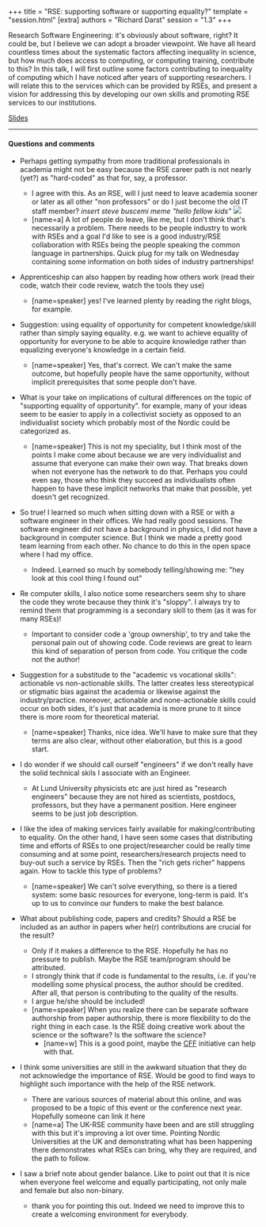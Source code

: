 +++
title = "RSE: supporting software or supporting equality?"
template = "session.html"
[extra]
authors = "Richard Darst"
session = "1.3"
+++

Research Software Engineering: it's obviously about software, right?
It could be, but I believe we can adopt a broader viewpoint.  We have
all heard countless times about the systematic factors affecting
inequality in science, but how much does access to computing, or
computing training, contribute to this?  In this talk, I will first
outline some factors contributing to inequality of computing which I
have noticed after years of supporting researchers.  I will relate
this to the services which can be provided by RSEs, and present a
vision for addressing this by developing our own skills and promoting
RSE services to our institutions.

[Slides](https://docs.google.com/presentation/d/1r-hFpfhGaC3dcZAfFSEqrx3-dCa_fBsBJwp-KLi7e4Y)

---

#### Questions and comments

- Perhaps getting sympathy from more traditional professionals in academia might not be easy because the RSE career path is not nearly (yet?) as "hard-coded" as that for, say, a professor.
  - I agree with this. As an RSE, will I just need to leave academia sooner or later as all other "non professors" or do I just become the old IT staff member? *insert steve buscemi meme "hello fellow kids"* ![](https://i.imgur.com/VbDhUXZ.png)
  - [name=a] A lot of people do leave, like me, but I don't think that's necessarily a problem. There needs to be people industry to work with RSEs and a goal I'd like to see is a good industry/RSE collaboration with RSEs being the people speaking the common language in partnerships. Quick plug for my talk on Wednesday containing some information on both sides of industry partnerships!

- Apprenticeship can also happen by reading how others work (read their code, watch their code review, watch the tools they use)
  - [name=speaker] yes!  I've learned plenty by reading the right blogs, for example.

- Suggestion: using equality of opportunity for competent knowledge/skill rather than simply saying equality. e.g. we want to achieve equality of opportunity for everyone to be able to acquire knowledge rather than equalizing everyone's knowledge in a certain field.
  - [name=speaker] Yes, that's correct.  We can't make the same outcome, but hopefully people have the same opportunity, without implicit prerequisites that some people don't have.

- What is your take on implications of cultural differences on the topic of "supporting equality of opportunity". for example, many of your ideas seem to be easier to apply in a collectivist society as opposed to an individualist society which probably most of the Nordic could be categorized as.
  - [name=speaker] This is not my speciality, but I think most of the points I make come about because we are very individualist and assume that everyone can make their own way.  That breaks down when not everyone has the network to do that.  Perhaps you could even say, those who think they succeed as individualists often happen to have these implicit networks that make that possible, yet doesn't get recognized.

- So true! I learned so much when sitting down with a RSE or with a software engineer in their offices. We had really good sessions. The software engineer did not have a background in physics, I did not have a background in computer science. But I think we made a pretty good team learning from each other. No chance to do this in the open space where I had my office.
  - Indeed. Learned so much by somebody telling/showing me: "hey look at this cool thing I found out"

- Re computer skills, I also notice some researchers seem shy to share the code they wrote because they think it's "sloppy". I always try to remind them that programming is a secondary skill to them (as it was for many RSEs)!
  - Important to consider code a 'group ownership', to try and take the personal pain out of showing code. Code reviews are great to learn this kind of separation of person from code. You critique the code not the author!

- Suggestion for a substitude to the "academic vs vocational skills": actionable vs non-actionable skills. The latter creates less stereotypical or stigmatic bias against the academia or likewise against the industry/practice. moreover, actionable and none-actionable skills could occur on both sides, it's just that academia is more prune to it since there is more room for theoretical material.
  - [name=speaker] Thanks, nice idea.  We'll have to make sure that they terms are also clear, without other elaboration, but this is a good start.

- I do wonder if we should call ourself "engineers" if we don't really have the solid technical skils I associate with an Engineer.
    - At Lund University physicists etc are just hired as "research engineers" because they are not hired as scientists, postdocs, professors, but they have a permanent position. Here engineer seems to be just job description.

- I like the idea of making services fairly available for making/contributing to equality. On the other hand, I have seen some cases that distributing time and efforts of RSEs to one project/researcher could be really time consuming and at some point, researchers/research projects need to buy-out such a service by RSEs. Then the "rich gets richer" happens again. How to tackle this type of problems?
  - [name=speaker] We can't solve everything, so there is a tiered system: some basic resources for everyone, long-term is paid.  It's up to us to convince our funders to make the best balance.

- What about publishing code, papers and credits? Should a RSE be included as an author in papers wher he(r) contributions are crucial for the result?
    - Only if it makes a difference to the RSE. Hopefully he has no pressure to publish. Maybe the RSE team/program should be attributed.
    - I strongly think that if code is fundamental to the results, i.e. if you're modelling some physical process, the author should be credited. After all, that person is contributing to the quality of the results.
    - I argue he/she should be included!
    - [name=speaker] When you realize there can be separate software authorship from paper authorship, there is more flexibility to do the right thing in each case.  Is the RSE doing creative work about the science or the software? Is the software the science?
        - [name=w] This is a good point, maybe the [CFF](https://citation-file-format.github.io/) initiative can help with that.
- I think some universities are still in the awkward situation that they do not acknowledge the importance of RSE. Would be good to find ways to highlight such importance with the help of the RSE network.
  - There are various sources of material about this online, and was proposed to be a topic of this event or the conference next year.  Hopefully someone can link it here
  - [name=a] The UK-RSE community have been and are still struggling with this but it's improving a lot over time. Pointing Nordic Universities at the UK and demonstrating what has been happening there demonstrates what RSEs can bring, why they are required, and the path to follow.

- I saw a brief note about gender balance. Like to point out that it is nice when everyone feel welcome and equally participating, not only male and female but also non-binary.
  - thank you for pointing this out. Indeed we need to improve this to create a welcoming environment for everybody.
